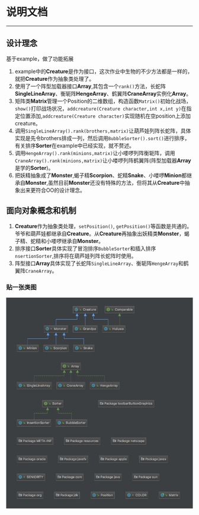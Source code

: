 # 说明文档

------
## 设计理念

基于example，做了功能拓展
1. example中的**Creature**是作为接口，这次作业中生物的不少方法都是一样的，就把**Creature**作为抽象类处理了。
2. 使用了一个阵型加载器接口**Array**,其包含一个`rank()`方法，长蛇阵**SingleLineArray**、衡轭阵**HengeArray**、鹤翼阵**CraneArray**实例化**Array**。
3. 矩阵类**Matrix**管理一个Position的二维数组，构造函数`Matrix()`初始化战场，`show()`打印战场状况，`addcreature(Creature character,int x,int y)`在指定位置添加,`addcreature(Creature character)`实现随机在空position上添加creature。
4. 调用`SingleLineArray().rank(brothers,matrix)`让葫芦娃列阵长蛇阵，具体实现是先令brothers排成一列，然后调用`BubbleSorter().sort()`进行排序，有关排序**Sorter**在example中已经实现，就不赘述。
5. 调用`HengeArray().rank(minions,matrix)`让小喽啰列阵衡轭阵，调用`CraneArray().rank(minions,matrix)`让小喽啰列阵鹤翼阵(阵型加载器**Array**是学的**Sorter**)。
6. 把妖精抽象成了**Monster**,蝎子精**Scorpion**、蛇精**Snake**、小喽啰**Minion**都继承自**Monster**,虽然目前**Monster**还没有特殊的方法，但将其从**Creature**中抽象出来更符合OO的设计理念。

## 面向对象概念和机制

1. **Creature**作为抽象类处理，`setPosition()`, `getPosition()`等函数是共通的。爷爷和葫芦娃都继承自**Creature**。从**Creature**再抽象出妖精类**Monster**，蝎子精、蛇精和小喽啰继承自**Monster**。
2. 排序接口**Sorter**具体实现了冒泡排序`BubbleSorter`和插入排序`nsertionSorter`,排序将在葫芦娃列阵长蛇阵时使用。
3. 阵型接口**Array**具体实现了长蛇阵`SingleLineArray`、衡轭阵`HengeArray`和鹤翼阵`CraneArray`。


### 贴一张类图

![](./class.png)
